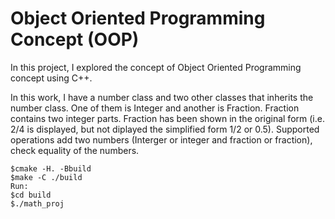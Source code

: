 # Object Oriented Programming Concept (OOP)

In this project, I explored the concept of Object Oriented Programming concept using C++.


In this work, I have a number class and two other classes that inherits the number class. One of them is Integer and another is Fraction. 
Fraction contains two integer parts. Fraction has been shown in the original form (i.e. 2/4 is displayed, but not diplayed the simplified form 1/2 or 0.5).
Supported operations add two numbers (Interger or integer and fraction or fraction), check equality of the numbers.



```Compile:
$cmake -H. -Bbuild
$make -C ./build
Run:
$cd build
$./math_proj

```

